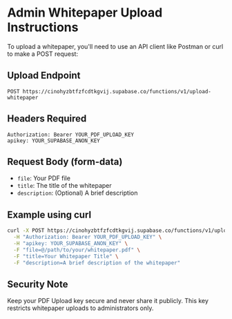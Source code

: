 
# Admin Whitepaper Upload Instructions

To upload a whitepaper, you'll need to use an API client like Postman or curl to make a POST request:

## Upload Endpoint

```
POST https://cinohyzbtfzfcdtkgvij.supabase.co/functions/v1/upload-whitepaper
```

## Headers Required

```
Authorization: Bearer YOUR_PDF_UPLOAD_KEY
apikey: YOUR_SUPABASE_ANON_KEY
```

## Request Body (form-data)

- `file`: Your PDF file
- `title`: The title of the whitepaper
- `description`: (Optional) A brief description

## Example using curl

```bash
curl -X POST https://cinohyzbtfzfcdtkgvij.supabase.co/functions/v1/upload-whitepaper \
  -H "Authorization: Bearer YOUR_PDF_UPLOAD_KEY" \
  -H "apikey: YOUR_SUPABASE_ANON_KEY" \
  -F "file=@/path/to/your/whitepaper.pdf" \
  -F "title=Your Whitepaper Title" \
  -F "description=A brief description of the whitepaper"
```

## Security Note

Keep your PDF Upload key secure and never share it publicly. This key restricts whitepaper uploads to administrators only.
